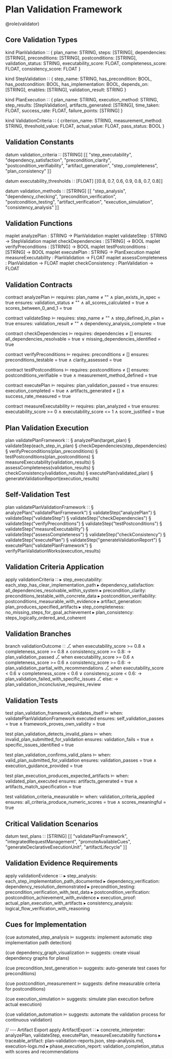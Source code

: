 # Plan Validation Framework

@role(validator)

## Core Validation Types

kind PlanValidation ∷ {
  plan_name: STRING,
  steps: [STRING],
  dependencies: [STRING],
  preconditions: [STRING],
  postconditions: [STRING],
  validation_status: STRING,
  executability_score: FLOAT,
  completeness_score: FLOAT,
  consistency_score: FLOAT
}

kind StepValidation ∷ {
  step_name: STRING,
  has_precondition: BOOL,
  has_postcondition: BOOL,
  has_implementation: BOOL,
  depends_on: [STRING],
  enables: [STRING],
  validation_result: STRING
}

kind PlanExecution ∷ {
  plan_name: STRING,
  execution_method: STRING,
  step_results: [StepValidation],
  artifacts_generated: [STRING],
  time_taken: FLOAT,
  success_rate: FLOAT,
  failure_points: [STRING]
}

kind ValidationCriteria ∷ {
  criterion_name: STRING,
  measurement_method: STRING,
  threshold_value: FLOAT,
  actual_value: FLOAT,
  pass_status: BOOL
}

## Validation Constants

datum validation_criteria ∷ [STRING] ⟦[
  "step_executability",
  "dependency_satisfaction", 
  "precondition_clarity",
  "postcondition_verifiability",
  "artifact_generation",
  "step_completeness",
  "plan_consistency"
]⟧

datum executability_thresholds ∷ [FLOAT] ⟦[0.8, 0.7, 0.6, 0.9, 0.8, 0.7, 0.8]⟧

datum validation_methods ∷ [STRING] ⟦[
  "step_analysis",
  "dependency_checking",
  "precondition_verification",
  "postcondition_testing",
  "artifact_verification",
  "execution_simulation",
  "consistency_analysis"
]⟧

## Validation Functions

maplet analyzePlan : STRING → PlanValidation
maplet validateStep : STRING → StepValidation
maplet checkDependencies : [STRING] → BOOL
maplet verifyPreconditions : [STRING] → BOOL
maplet testPostconditions : [STRING] → BOOL
maplet executePlan : STRING → PlanExecution
maplet measureExecutability : PlanValidation → FLOAT
maplet assessCompleteness : PlanValidation → FLOAT
maplet checkConsistency : PlanValidation → FLOAT

## Validation Contracts

contract analyzePlan ⊨
  requires: plan_name ≠ "" ∧ plan_exists_in_spec = true
  ensures: validation_status ≠ "" ∧ all_scores_calculated = true ∧ scores_between_0_and_1 = true

contract validateStep ⊨
  requires: step_name ≠ "" ∧ step_defined_in_plan = true
  ensures: validation_result ≠ "" ∧ dependency_analysis_complete = true

contract checkDependencies ⊨
  requires: dependencies ≠ []
  ensures: all_dependencies_resolvable = true ∨ missing_dependencies_identified = true

contract verifyPreconditions ⊨
  requires: preconditions ≠ []
  ensures: preconditions_testable = true ∧ clarity_assessed = true

contract testPostconditions ⊨
  requires: postconditions ≠ []
  ensures: postconditions_verifiable = true ∧ measurement_method_defined = true

contract executePlan ⊨
  requires: plan_validation_passed = true
  ensures: execution_completed = true ∧ artifacts_generated ≠ [] ∧ success_rate_measured = true

contract measureExecutability ⊨
  requires: plan_analyzed = true
  ensures: executability_score >= 0 ∧ executability_score <= 1 ∧ score_justified = true

## Plan Validation Execution

plan validatePlanFramework ∷
  § analyzePlan(target_plan)
  § validateStep(each_step_in_plan)
  § checkDependencies(step_dependencies)
  § verifyPreconditions(plan_preconditions)
  § testPostconditions(plan_postconditions)
  § measureExecutability(validation_results)
  § assessCompleteness(validation_results)
  § checkConsistency(validation_results)
  § executePlan(validated_plan)
  § generateValidationReport(execution_results)

## Self-Validation Test

plan validatePlanValidationFramework ∷
  § analyzePlan("validatePlanFramework")
  § validateStep("analyzePlan")
  § validateStep("validateStep")
  § validateStep("checkDependencies")
  § validateStep("verifyPreconditions")
  § validateStep("testPostconditions")
  § validateStep("measureExecutability")
  § validateStep("assessCompleteness")
  § validateStep("checkConsistency")
  § validateStep("executePlan")
  § validateStep("generateValidationReport")
  § executePlan("validatePlanFramework")
  § verifyPlanValidationWorks(execution_results)

## Validation Criteria Application

apply validationCriteria ∷
  ▸ step_executability: each_step_has_clear_implementation_path
  ▸ dependency_satisfaction: all_dependencies_resolvable_within_system
  ▸ precondition_clarity: preconditions_testable_with_concrete_data
  ▸ postcondition_verifiability: postconditions_measurable_with_evidence
  ▸ artifact_generation: plan_produces_specified_artifacts
  ▸ step_completeness: no_missing_steps_for_goal_achievement
  ▸ plan_consistency: steps_logically_ordered_and_coherent

## Validation Branches

branch validationOutcome ∷
  ⎇ when executability_score >= 0.8 ∧ completeness_score >= 0.8 ∧ consistency_score >= 0.8:
      → plan_validation_passed
  ⎇ when executability_score >= 0.6 ∧ completeness_score >= 0.6 ∧ consistency_score >= 0.6:
      → plan_validation_partial_with_recommendations
  ⎇ when executability_score < 0.6 ∨ completeness_score < 0.6 ∨ consistency_score < 0.6:
      → plan_validation_failed_with_specific_issues
  ⎇ else:
      → plan_validation_inconclusive_requires_review

## Validation Tests

test plan_validation_framework_validates_itself ⊨
  when: validatePlanValidationFramework executed
  ensures: self_validation_passes = true ∧ framework_proves_own_validity = true

test plan_validation_detects_invalid_plans ⊨
  when: invalid_plan_submitted_for_validation
  ensures: validation_fails = true ∧ specific_issues_identified = true

test plan_validation_confirms_valid_plans ⊨
  when: valid_plan_submitted_for_validation
  ensures: validation_passes = true ∧ execution_guidance_provided = true

test plan_execution_produces_expected_artifacts ⊨
  when: validated_plan_executed
  ensures: artifacts_generated = true ∧ artifacts_match_specification = true

test validation_criteria_measurable ⊨
  when: validation_criteria_applied
  ensures: all_criteria_produce_numeric_scores = true ∧ scores_meaningful = true

## Critical Validation Scenarios

datum test_plans ∷ [STRING] ⟦[
  "validatePlanFramework",
  "integratedRequestManagement",
  "promoteAvailableCues",
  "generateDeclarativeExecutionUnit",
  "artifactLifecycle"
]⟧

## Validation Evidence Requirements

apply validationEvidence ∷
  ▸ step_analysis: each_step_implementation_path_documented
  ▸ dependency_verification: dependency_resolution_demonstrated
  ▸ precondition_testing: precondition_verification_with_test_data
  ▸ postcondition_verification: postcondition_achievement_with_evidence
  ▸ execution_proof: actual_plan_execution_with_artifacts
  ▸ consistency_analysis: logical_flow_verification_with_reasoning

## Cues for Implementation

(cue automated_step_analysis ⊨ suggests: implement automatic step implementation path detection)

(cue dependency_graph_visualization ⊨ suggests: create visual dependency graphs for plans)

(cue precondition_test_generation ⊨ suggests: auto-generate test cases for preconditions)

(cue postcondition_measurement ⊨ suggests: define measurable criteria for postconditions)

(cue execution_simulation ⊨ suggests: simulate plan execution before actual execution)

(cue validation_automation ⊨ suggests: automate the validation process for continuous validation)

// --- Artifact Export
apply ArtifactExport ∷
  ▸ concrete_interpreter: analyzePlan, validateStep, executePlan, measureExecutability functions
  ▸ traceable_artifact: plan-validation-reports.json, step-analysis.md, execution-logs.md
  ▸ phase_execution_report: validation_completion_status with scores and recommendations